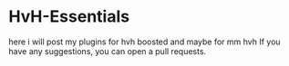 # HvH-Essentials
here i will post my plugins for hvh boosted and maybe for mm hvh If you have any suggestions, you can open a pull requests.
